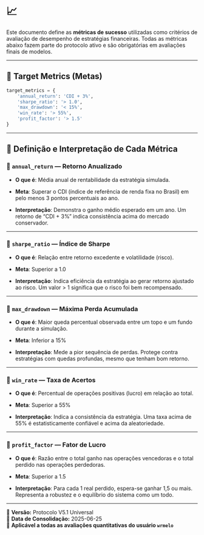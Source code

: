 # 📈 

Este documento define as **métricas de sucesso** utilizadas como critérios de avaliação de desempenho de estratégias financeiras. Todas as métricas abaixo fazem parte do protocolo ativo e são obrigatórias em avaliações finais de modelos.

---

## 🎯 Target Metrics (Metas)
```python
target_metrics = {
    'annual_return': 'CDI + 3%',
    'sharpe_ratio': '> 1.0',
    'max_drawdown': '< 15%',
    'win_rate': '> 55%',
    'profit_factor': '> 1.5'
}
````

---

## 📘 Definição e Interpretação de Cada Métrica

### 📌 `annual_return` — Retorno Anualizado

- **O que é**: Média anual de rentabilidade da estratégia simulada.
    
- **Meta**: Superar o CDI (índice de referência de renda fixa no Brasil) em pelo menos 3 pontos percentuais ao ano.
    
- **Interpretação**: Demonstra o ganho médio esperado em um ano. Um retorno de “CDI + 3%” indica consistência acima do mercado conservador.
    

---

### 📌 `sharpe_ratio` — Índice de Sharpe

- **O que é**: Relação entre retorno excedente e volatilidade (risco).
    
- **Meta**: Superior a 1.0
    
- **Interpretação**: Indica eficiência da estratégia ao gerar retorno ajustado ao risco. Um valor > 1 significa que o risco foi bem recompensado.
    

---

### 📌 `max_drawdown` — Máxima Perda Acumulada

- **O que é**: Maior queda percentual observada entre um topo e um fundo durante a simulação.
    
- **Meta**: Inferior a 15%
    
- **Interpretação**: Mede a pior sequência de perdas. Protege contra estratégias com quedas profundas, mesmo que tenham bom retorno.
    

---

### 📌 `win_rate` — Taxa de Acertos

- **O que é**: Percentual de operações positivas (lucro) em relação ao total.
    
- **Meta**: Superior a 55%
    
- **Interpretação**: Indica a consistência da estratégia. Uma taxa acima de 55% é estatisticamente confiável e acima da aleatoriedade.
    

---

### 📌 `profit_factor` — Fator de Lucro

- **O que é**: Razão entre o total ganho nas operações vencedoras e o total perdido nas operações perdedoras.
    
- **Meta**: Superior a 1.5
    
- **Interpretação**: Para cada 1 real perdido, espera-se ganhar 1,5 ou mais. Representa a robustez e o equilíbrio do sistema como um todo.
    

---

📄 **Versão:** Protocolo V5.1 Universal  
📆 **Data de Consolidação:** 2025-06-25  
👤 **Aplicável a todas as avaliações quantitativas do usuário `wrmelo`**